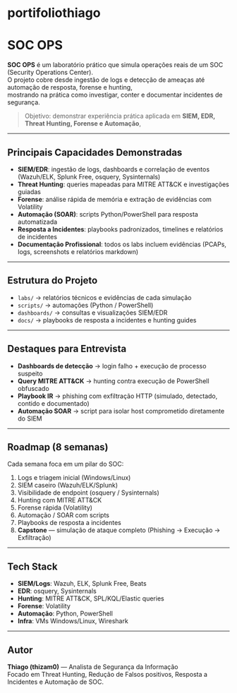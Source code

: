 # portifoliothiago
# SOC OPS 

**SOC OPS** é um laboratório prático que simula operações reais de um SOC (Security Operations Center).  
O projeto cobre desde ingestão de logs e detecção de ameaças até automação de resposta, forense e hunting,  
mostrando na prática como investigar, conter e documentar incidentes de segurança.

> Objetivo: demonstrar experiência prática aplicada em **SIEM, EDR, Threat Hunting, Forense e Automação**,  


---

##  Principais Capacidades Demonstradas
- **SIEM/EDR**: ingestão de logs, dashboards e correlação de eventos (Wazuh/ELK, Splunk Free, osquery, Sysinternals)  
- **Threat Hunting**: queries mapeadas para MITRE ATT&CK e investigações guiadas  
- **Forense**: análise rápida de memória e extração de evidências com Volatility  
- **Automação (SOAR)**: scripts Python/PowerShell para resposta automatizada  
- **Resposta a Incidentes**: playbooks padronizados, timelines e relatórios de incidentes  
- **Documentação Profissional**: todos os labs incluem evidências (PCAPs, logs, screenshots e relatórios markdown)  

---

##  Estrutura do Projeto
- `labs/` → relatórios técnicos e evidências de cada simulação  
- `scripts/` → automações (Python / PowerShell)  
- `dashboards/` → consultas e visualizações SIEM/EDR  
- `docs/` → playbooks de resposta a incidentes e hunting guides  

---

##  Destaques para Entrevista
- **Dashboards de detecção** → login falho + execução de processo suspeito  
- **Query MITRE ATT&CK** → hunting contra execução de PowerShell obfuscado  
- **Playbook IR** → phishing com exfiltração HTTP (simulado, detectado, contido e documentado)  
- **Automação SOAR** → script para isolar host comprometido diretamente do SIEM  

---

##  Roadmap (8 semanas)
Cada semana foca em um pilar do SOC:  
1. Logs e triagem inicial (Windows/Linux)  
2. SIEM caseiro (Wazuh/ELK/Splunk)  
3. Visibilidade de endpoint (osquery / Sysinternals)  
4. Hunting com MITRE ATT&CK  
5. Forense rápida (Volatility)  
6. Automação / SOAR com scripts  
7. Playbooks de resposta a incidentes  
8. **Capstone** — simulação de ataque completo (Phishing → Execução → Exfiltração)  

---

##  Tech Stack
- **SIEM/Logs**: Wazuh, ELK, Splunk Free, Beats  
- **EDR**: osquery, Sysinternals  
- **Hunting**: MITRE ATT&CK, SPL/KQL/Elastic queries  
- **Forense**: Volatility  
- **Automação**: Python, PowerShell  
- **Infra**: VMs Windows/Linux, Wireshark  

---

##  Autor
**Thiago (thizam0)** — Analista de Segurança da Informação  
Focado em Threat Hunting, Redução de Falsos positivos, Resposta a Incidentes e Automação de SOC.  
